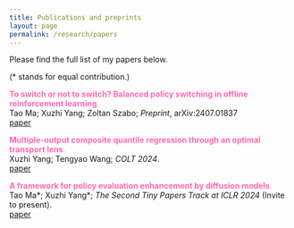 ```yaml
---
title: Publications and preprints
layout: page
permalink: /research/papers
---
```


Please find the full list of my papers below.

(* stands for equal contribution.)   

<span style="color:#FF69B4">**To switch or not to switch? Balanced policy switching in offline reinforcement learning**.</span> <br /> Tao Ma; Xuzhi Yang; Zoltan Szabo; *Preprint*, arXiv:2407.01837
 <br /> [paper](/assets/papers/SwichingCost.pdf)

<span style="color:#FF69B4">**Multiple-output composite quantile regression through an optimal transport lens**.</span> <br /> Xuzhi Yang; Tengyao Wang; *COLT 2024*.
 <br /> [paper](/assets/papers/yang24.pdf)

<span style="color:#FF69B4">**A framework for policy evaluation enhancement by diffusion models**.</span> <br /> Tao Ma\*; Xuzhi Yang\*; *The Second Tiny Papers Track at ICLR 2024* (Invite to present).
 <br /> [paper](/assets/papers/taotiny.pdf)

